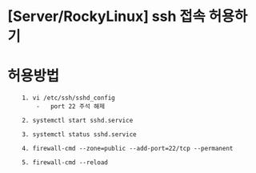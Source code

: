 # [Server/RockyLinux] ssh 접속 허용하기

# 허용방법

```
    1. vi /etc/ssh/sshd_config
        -   port 22 주석 해제
    
    2. systemctl start sshd.service

    3. systemctl status sshd.service
    
    4. firewall-cmd --zone=public --add-port=22/tcp --permanent

    5. firewall-cmd --reload
```
